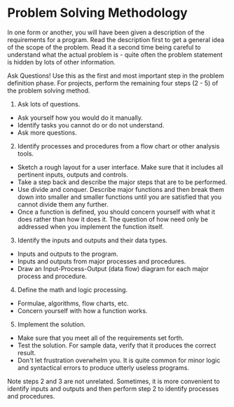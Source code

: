 # Problem Solving Methodology #

In one form or another, you will have been given a description of the requirements for a program. Read the description first to get a general idea of the scope of the problem. Read it a second time being careful to understand what the actual problem is - quite often the problem statement is hidden by lots of other information.

Ask Questions! Use this as the first and most important step in the problem definition phase. For projects, perform the remaining four steps (2 - 5) of the problem solving method.


1. Ask lots of questions.
  * Ask yourself how you would do it manually.
  * Identify tasks you cannot do or do not understand.
  * Ask more questions.


2. Identify processes and procedures from a flow chart or other analysis tools.
  * Sketch a rough layout for a user interface. Make sure that it includes all pertinent inputs, outputs and controls.
  * Take a step back and describe the major steps that are to be performed.
  * Use divide and conquer. Describe major functions and then break them down into smaller and smaller functions until you are satisfied that you cannot divide them any further.
  * Once a function is defined, you should concern yourself with what it does rather than how it does it. The question of how need only be addressed when you implement the function itself.


 3. Identify the inputs and outputs and their data types.
  * Inputs and outputs to the program.
  * Inputs and outputs from major processes and procedures.
  * Draw an Input-Process-Output (data flow) diagram for each major process and procedure.


4. Define the math and logic processing.
  * Formulae, algorithms, flow charts, etc.
  * Concern yourself with how a function works.


5. Implement the solution.
  * Make sure that you meet all of the requirements set forth.
  * Test the solution. For sample data, verify that it produces the correct result.
  * Don't let frustration overwhelm you. It is quite common for minor logic and syntactical errors to produce utterly useless programs.


Note steps 2 and 3 are not unrelated. Sometimes, it is more convenient to identify inputs and outputs and then perform step 2 to identify processes and procedures.  

